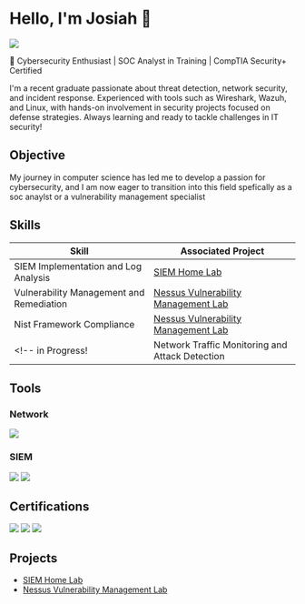 # Hello, I'm Josiah 👋
<a href="http://www.linkedin.com/in/josiahsam"><img src="https://img.shields.io/badge/-LinkedIn-0072b1?&style=for-the-badge&logo=linkedin&logoColor=white" /></a>

🚀 Cybersecurity Enthusiast | SOC Analyst in Training | CompTIA Security+ Certified

I'm a recent graduate passionate about threat detection, network security, and incident response. Experienced with tools such as Wireshark, Wazuh, and Linux, with hands-on involvement in security projects focused on defense strategies. Always learning and ready to tackle challenges in IT security!


## Objective
My journey in computer science has led me to develop a passion for cybersecurity, and I am now eager to transition into this field spefically as a soc anaylst or a vulnerability management specialist

## Skills
| Skill                                         | Associated Project         |
|-----------------------------------------------|----------------------------|
| SIEM Implementation and Log Analysis       | <a href="https://github.com/Josam85/SIEM-Home-Lab">SIEM Home Lab</a>|
| Vulnerability Management and Remediation| <a href="https://github.com/Josam85/Nessus-Vulnerability-Management-Lab">Nessus Vulnerability Management Lab</a>| 
|Nist Framework Compliance| <a href="https://github.com/Josam85/Nessus-Vulnerability-Management-Lab">Nessus Vulnerability Management Lab</a>|
<!-- in Progress! | Network Traffic Monitoring and Attack Detection | <a href="https://google.com">Detection Lab</a>| -->

## Tools

### Network
<div>
    <img src="https://img.shields.io/badge/-Wireshark-1679A7?&style=for-the-badge&logo=Wireshark&logoColor=white" />
</div>

<!-- ### Endpoint
<div>

</div> -->

### SIEM
<div>
    <img src="https://img.shields.io/badge/-Wazuh-EE7624?style=for-the-badge&logo=Wazuh&logoColor=white" />
    <img src="https://img.shields.io/badge/-Splunk-000000?&style=for-the-badge&logo=Splunk&logoColor=white" />
</div>

## Certifications
<div>
<img src="https://img.shields.io/badge/-Security%2B-FF0000?&style=for-the-badge&logo=CompTIA&logoColor=white" />
<img src="https://img.shields.io/badge/-Cisco%20Linux%20Essentials-2F9D27?&style=for-the-badge&logo=Cisco&logoColor=white" />
<img src="https://img.shields.io/badge/-Cisco%20Network%20Essentials-6A1B9A?&style=for-the-badge&logo=Cisco&logoColor=white" />

</div>

## Projects
- <a href="https://github.com/Josam85/SIEM-Home-Lab">SIEM Home Lab</a>
- <a href="https://github.com/Josam85/Nessus-Vulnerability-Management-Lab">Nessus Vulnerability Management Lab</a>

